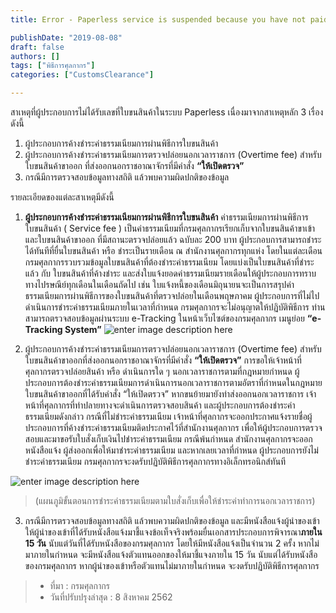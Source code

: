 ```yaml
---
title: Error - Paperless service is suspended because you have not paid service fee to Customs Department

publishDate: "2019-08-08"
draft: false
authors: []
tags: ["พิธีการศุลกากร"]
categories: ["CustomsClearance"]

---
```


สาเหตุที่ผู้ประกอบการไม่ได้รับเลขที่ใบขนสินค้าในระบบ Paperless เนื่องมาจากสาเหตุหลัก 3 เรื่อง ดังนี้

1. ผู้ประกอบการค้างชำระค่าธรรมเนียมการผ่านพิธีการใบขนสินค้า
2. ผู้ประกอบการค้างชำระค่าธรรมเนียมการตรวจปล่อยนอกเวลาราชการ (Overtime fee) สำหรับใบขนสินค้าขาออก ที่ส่งออกนอกราชอาณาจักรที่มีคำสั่ง **“ให้เปิดตรวจ”**
3. กรณีมีการตรวจสอบข้อมูลทางสถิติ แล้วพบความผิดปกติของข้อมูล  

รายละเอียดของแต่ละสาเหตุมีดังนี้

1. **ผู้ประกอบการค้างชำระค่าธรรมเนียมการผ่านพิธีการใบขนสินค้า** ค่าธรรมเนียมการผ่านพิธีการใบขนสินค้า ( Service fee ) เป็นค่าธรรมเนียมที่กรมศุลกากรเรียกเก็บจากใบขนสินค้าขาเข้า และใบขนสินค้าขาออก ที่มีสถานะตรวจปล่อยแล้ว ฉบับละ 200 บาท ผู้ประกอบการสามารถชำระได้ทันทีที่ยื่นใบขนสินค้า หรือ ชำระเป็นรายเดือน ณ สำนักงานศุลกากรทุกแห่ง โดยในแต่ละเดือนกรมศุลกากรรวบรวมข้อมูลใบขนสินค้าที่ต้องชำระค่าธรรมเนียม โดยแบ่งเป็นใบขนสินค้าที่ชำระแล้ว กับ ใบขนสินค้าที่ค้างชำระ และส่งใบแจ้งยอดค่าธรรมเนียมรายเดือนให้ผู้ประกอบการทราบทางไปรษณีย์ทุกเดือนในเดือนถัดไป เช่น ใบแจ้งหนี้ของเดือนมิถุนายนจะเป็นการสรุปค่าธรรมเนียมการผ่านพิธีการของใบขนสินค้าที่ตรวจปล่อยในเดือนพฤษภาคม  ผู้ประกอบการที่ไม่ไปดำเนินการชำระค่าธรรมเนียมภายในเวลาที่กำหนด กรมศุลกากรจะไม่อนุญาตให้ปฏิบัติพิธีการ ท่านสามารถตรวจสอบข้อมูลผ่านระบบ e-Tracking ในหน้าเว็บไซต์ของกรมศุลกากร เมนูย่อย **“e-Tracking System”** ![enter image description here](http://www.customs.go.th/data_files/730cb7e2a564623f9547df91054264be.png)

2. ผู้ประกอบการค้างชำระค่าธรรมเนียมการตรวจปล่อยนอกเวลาราชการ (Overtime fee) สำหรับใบขนสินค้าขาออกที่ส่งออกนอกราชอาณาจักรที่มีคำสั่ง **“ให้เปิดตรวจ”** การขอให้เจ้าหน้าที่ศุลกากรตรวจปล่อยสินค้า หรือ ดำเนินการใด ๆ นอกเวลาราชการตามที่กฎหมายกำหนด  ผู้ประกอบการต้องชำระค่าธรรมเนียมการดำเนินการนอกเวลาราชการตามอัตราที่กำหนดในกฎหมาย  ใบขนสินค้าขาออกที่ได้รับคำสั่ง “ให้เปิดตรวจ”  หากขนย้ายมายังท่าส่งออกนอกเวลาราชการ  เจ้าหน้าที่ศุลกากรที่ท่าปลายทางจะดำเนินการตรวจสอบสินค้า และผู้ประกอบการต้องชำระค่าธรรมเนียมดังกล่าว  กรณีที่ไม่ชำระค่าธรรมเนียม เจ้าหน้าที่ศุลกากรจะออกประกาศแจ้งรายชื่อผู้ประกอบการที่ค้างชำระค่าธรรมเนียมติดประกาศไว้ที่สำนักงานศุลกากร เพื่อให้ผู้ประกอบการตรวจสอบและมาขอรับใบสั่งเก็บเงินไปชำระค่าธรรมเนียม กรณีพ้นกำหนด สำนักงานศุลกากรจะออกหนังสือแจ้ง ผู้ส่งออกเพื่อให้มาชำระค่าธรรมเนียม และหากเลยเวลาที่กำหนด ผู้ประกอบการยังไม่ชำระค่าธรรมเนียม กรมศุลกากรจะงดรับปฏิบัติพิธีการศุลกากรทางอิเล็กทรอนิกส์ทันที

![enter image description here](http://www.customs.go.th/data_files/f022f4d0cbefbcf4dc63f3b16bce17a1.png)
>(แผนภูมิขั้นตอนการชำระค่าธรรมเนียมตามใบสั่งเก็บเพื่อให้ชำระค่าทำการนอกเวลาราชการ)

3. กรณีมีการตรวจสอบข้อมูลทางสถิติ แล้วพบความผิดปกติของข้อมูล และมีหนังสือแจ้งผู้นำของเข้า ให้ผู้นำของเข้าที่ได้รับหนังสือแจ้งมาชี้แจงข้อเท็จจริงพร้อมยื่นเอกสารประกอบการพิจารณา**ภายใน  15 วัน** นับแต่วันที่ได้รับหนังสือของกรมศุลกากร โดยให้มีหนังสือแจ้งเป็นจำนวน 2 ครั้ง  หากไม่มาภายในกำหนด จะมีหนังสือแจ้งตัวแทนออกของให้มาชี้แจงภายใน 15 วัน นับแต่ได้รับหนังสือของกรมศุลกากร หากผู้นำของเข้าหรือตัวแทนไม่มาภายในกำหนด จะงดรับปฏิบัติพิธีการศุลกากร

>- ที่มา : กรมศุลกากร
>- วันที่ปรับปรุงล่าสุด : 8 สิงหาคม 2562